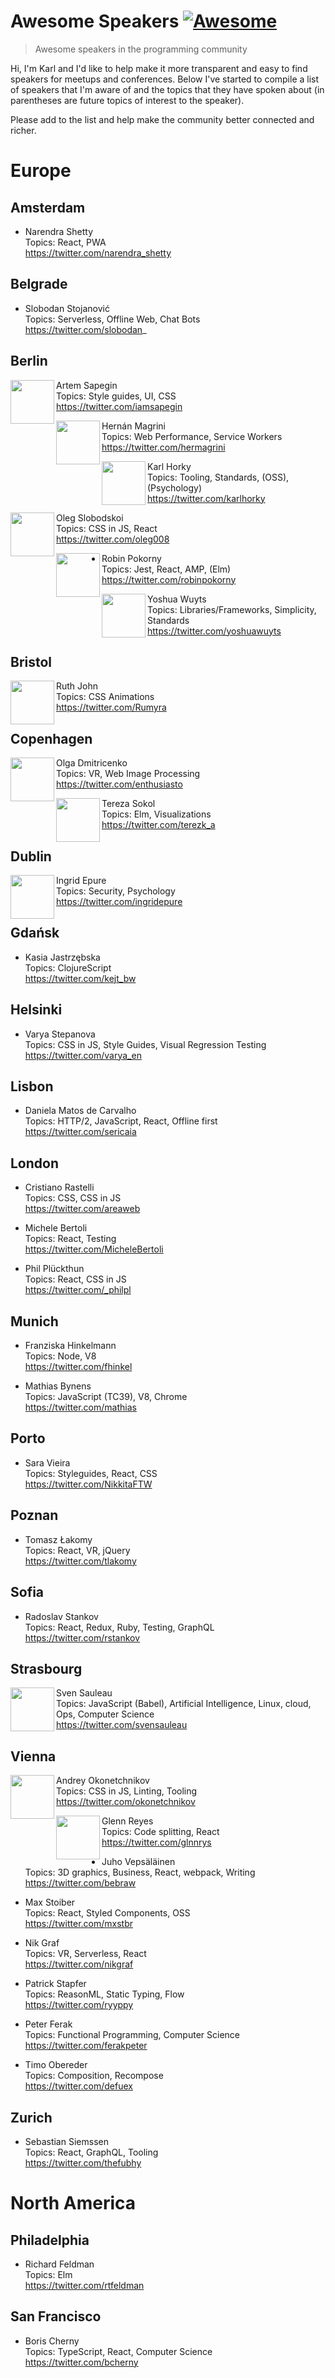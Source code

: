 # Awesome Speakers [![Awesome](https://awesome.re/badge.svg)](https://awesome.re)


> Awesome speakers in the programming community

Hi, I'm Karl and I'd like to help make it more transparent and easy to find speakers for meetups and conferences. Below I've started to compile a list of speakers that I'm aware of and the topics that they have spoken about (in parentheses are future topics of interest to the speaker).

Please add to the list and help make the community better connected and richer.

# Europe

## Amsterdam

* Narendra Shetty  
Topics: React, PWA  
https://twitter.com/narendra_shetty

## Belgrade

* Slobodan Stojanović  
Topics: Serverless, Offline Web, Chat Bots  
https://twitter.com/slobodan_

## Berlin

<img src="https://pbs.twimg.com/profile_images/770970370409201664/NtuKnExn_400x400.jpg" height="70px" width="auto" align="left" />

Artem Sapegin  
Topics: Style guides, UI, CSS  
https://twitter.com/iamsapegin

<img src="https://pbs.twimg.com/profile_images/881401440098557952/HZzFErcN_400x400.jpg" height="70px" width="auto" align="left" />

Hernán Magrini  
Topics: Web Performance, Service Workers  
https://twitter.com/hermagrini

<img src="https://pbs.twimg.com/profile_images/858703912769081345/edLyRpPr_400x400.jpg" height="70px" width="auto" align="left" />

Karl Horky  
Topics: Tooling, Standards, (OSS), (Psychology)  
https://twitter.com/karlhorky

<img src="https://pbs.twimg.com/profile_images/754012456368963586/DOwDLy2k_400x400.jpg" height="70px" width="auto" align="left" />

Oleg Slobodskoi  
Topics: CSS in JS, React  
https://twitter.com/oleg008

<img src="https://pbs.twimg.com/profile_images/892332104012484608/_3R1X9CN_400x400.jpg" height="70px" width="auto" align="left" />

* Robin Pokorny  
Topics: Jest, React, AMP, (Elm)  
https://twitter.com/robinpokorny

<img src="https://pbs.twimg.com/profile_images/889222391007719424/VZb5oY8a_400x400.jpg" height="70px" width="auto" align="left" />

Yoshua Wuyts  
Topics: Libraries/Frameworks, Simplicity, Standards  
https://twitter.com/yoshuawuyts

## Bristol

<img src="https://pbs.twimg.com/profile_images/820304800478658562/V20lAtva_400x400.jpg" height="70px" width="auto" align="left" />

Ruth John  
Topics: CSS Animations  
https://twitter.com/Rumyra

## Copenhagen

<img src="https://pbs.twimg.com/profile_images/783752447940497408/R8S23hzW_400x400.jpg" height="70px" width="auto" align="left" />

Olga Dmitricenko  
Topics: VR, Web Image Processing  
https://twitter.com/enthusiasto

<img src="https://pbs.twimg.com/profile_images/824242201655910400/mY7NMaDE_400x400.jpg" height="70px" width="auto" align="left" />

Tereza Sokol  
Topics: Elm, Visualizations  
https://twitter.com/terezk_a

## Dublin

<img src="https://pbs.twimg.com/profile_images/775076695049113600/fTuBJGTA_400x400.jpg" height="70px" width="auto" align="left" />

Ingrid Epure  
Topics: Security, Psychology  
https://twitter.com/ingridepure

## Gdańsk

* Kasia Jastrzębska  
Topics: ClojureScript  
https://twitter.com/kejt_bw

## Helsinki

* Varya Stepanova  
Topics: CSS in JS, Style Guides, Visual Regression Testing  
https://twitter.com/varya_en

## Lisbon

* Daniela Matos de Carvalho  
Topics: HTTP/2, JavaScript, React, Offline first  
https://twitter.com/sericaia

## London

* Cristiano Rastelli  
Topics: CSS, CSS in JS  
https://twitter.com/areaweb

* Michele Bertoli  
Topics: React, Testing  
https://twitter.com/MicheleBertoli

* Phil Plückthun  
Topics: React, CSS in JS  
https://twitter.com/_philpl

## Munich

* Franziska Hinkelmann  
Topics: Node, V8  
https://twitter.com/fhinkel

* Mathias Bynens  
Topics: JavaScript (TC39), V8, Chrome  
https://twitter.com/mathias

## Porto

* Sara Vieira  
Topics: Styleguides, React, CSS  
https://twitter.com/NikkitaFTW

## Poznan

* Tomasz Łakomy  
Topics: React, VR, jQuery  
https://twitter.com/tlakomy

## Sofia

* Radoslav Stankov  
Topics: React, Redux, Ruby, Testing, GraphQL  
https://twitter.com/rstankov

## Strasbourg

<img src="https://pbs.twimg.com/profile_images/805046964077400064/TYMf6IWP_400x400.jpg" height="70px" width="auto" align="left" />

Sven Sauleau    
Topics: JavaScript (Babel), Artificial Intelligence, Linux, cloud, Ops, Computer Science    
https://twitter.com/svensauleau

## Vienna

<img src="https://pbs.twimg.com/profile_images/678903331176214528/TQTdqGwD_400x400.jpg" height="70px" width="auto" align="left" />

Andrey Okonetchnikov  
Topics: CSS in JS, Linting, Tooling  
https://twitter.com/okonetchnikov

<img src="https://pbs.twimg.com/profile_images/687205014348103680/ZcIXYv4g_400x400.jpg" height="70px" width="auto" align="left" />

Glenn Reyes  
Topics: Code splitting, React  
https://twitter.com/glnnrys

* Juho Vepsäläinen  
Topics: 3D graphics, Business, React, webpack, Writing  
https://twitter.com/bebraw

* Max Stoiber  
Topics: React, Styled Components, OSS  
https://twitter.com/mxstbr

* Nik Graf  
Topics: VR, Serverless, React  
https://twitter.com/nikgraf

* Patrick Stapfer  
Topics: ReasonML, Static Typing, Flow  
https://twitter.com/ryyppy

* Peter Ferak  
Topics: Functional Programming, Computer Science  
https://twitter.com/ferakpeter

* Timo Obereder  
Topics: Composition, Recompose  
https://twitter.com/defuex


## Zurich

* Sebastian Siemssen  
Topics: React, GraphQL, Tooling  
https://twitter.com/thefubhy

# North America

## Philadelphia

* Richard Feldman  
Topics: Elm  
https://twitter.com/rtfeldman

## San Francisco

* Boris Cherny  
Topics: TypeScript, React, Computer Science  
https://twitter.com/bcherny
